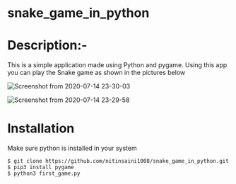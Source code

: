 # snake_game_in_python
# Description:-
This is a simple application made using Python and pygame. Using this app you can play the Snake game as shown in the pictures below

![Screenshot from 2020-07-14 23-30-03](https://user-images.githubusercontent.com/62613600/151944122-8cdfaa22-8c24-4240-af63-7543e8d8cc31.png)

![Screenshot from 2020-07-14 23-29-58](https://user-images.githubusercontent.com/62613600/151944192-960bb9f7-33da-4af3-8850-3c2fd45524d4.png)

# Installation
Make sure python is installed in your system<br/>
 
    $ git clone https://github.com/nitinsaini1008/snake_game_in_python.git
    $ pip3 install pygame
    $ python3 first_game.py
